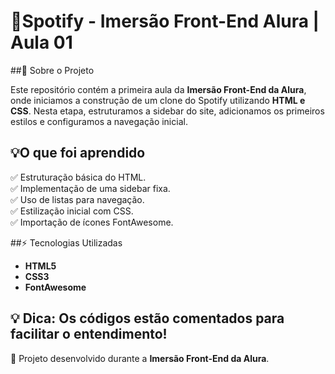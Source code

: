 # 🎵Spotify - Imersão Front-End Alura | Aula 01

##📌 Sobre o Projeto

Este repositório contém a primeira aula da **Imersão Front-End da Alura**, onde iniciamos a construção de um clone do Spotify utilizando **HTML e CSS**. Nesta etapa, estruturamos a sidebar do site, adicionamos os primeiros estilos e configuramos a navegação inicial.

## 💡O que foi aprendido

✅ Estruturação básica do HTML.  
✅ Implementação de uma sidebar fixa.  
✅ Uso de listas para navegação.  
✅ Estilização inicial com CSS.  
✅ Importação de ícones FontAwesome.  

##⚡ Tecnologias Utilizadas

- **HTML5**
- **CSS3**
- **FontAwesome**

💡 **Dica:** Os códigos estão comentados para facilitar o entendimento!
---
🚀 Projeto desenvolvido durante a **Imersão Front-End da Alura**.

